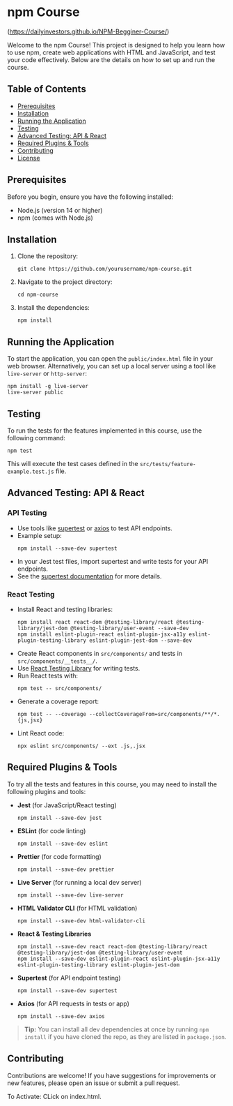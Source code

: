 # npm Course
(https://dailyinvestors.github.io/NPM-Begginer-Course/)

Welcome to the npm Course! This project is designed to help you learn how to use npm, create web applications with HTML and JavaScript, and test your code effectively. Below are the details on how to set up and run the course.

## Table of Contents

- [Prerequisites](#prerequisites)
- [Installation](#installation)
- [Running the Application](#running-the-application)
- [Testing](#testing)
- [Advanced Testing: API & React](#advanced-testing-api--react)
- [Required Plugins & Tools](#required-plugins--tools)
- [Contributing](#contributing)
- [License](#license)

## Prerequisites

Before you begin, ensure you have the following installed:

- Node.js (version 14 or higher)
- npm (comes with Node.js)

## Installation

1. Clone the repository:

   ```
   git clone https://github.com/yourusername/npm-course.git
   ```

2. Navigate to the project directory:

   ```
   cd npm-course
   ```

3. Install the dependencies:

   ```
   npm install
   ```

## Running the Application

To start the application, you can open the `public/index.html` file in your web browser. Alternatively, you can set up a local server using a tool like `live-server` or `http-server`:

```
npm install -g live-server
live-server public
```

## Testing

To run the tests for the features implemented in this course, use the following command:

```
npm test
```

This will execute the test cases defined in the `src/tests/feature-example.test.js` file.

## Advanced Testing: API & React

### API Testing
- Use tools like [supertest](https://www.npmjs.com/package/supertest) or [axios](https://www.npmjs.com/package/axios) to test API endpoints.
- Example setup:
  ```
  npm install --save-dev supertest
  ```
- In your Jest test files, import supertest and write tests for your API endpoints.
- See the [supertest documentation](https://www.npmjs.com/package/supertest) for more details.

### React Testing
- Install React and testing libraries:
  ```
  npm install react react-dom @testing-library/react @testing-library/jest-dom @testing-library/user-event --save-dev
  npm install eslint-plugin-react eslint-plugin-jsx-a11y eslint-plugin-testing-library eslint-plugin-jest-dom --save-dev
  ```
- Create React components in `src/components/` and tests in `src/components/__tests__/`.
- Use [React Testing Library](https://testing-library.com/docs/react-testing-library/intro/) for writing tests.
- Run React tests with:
  ```
  npm test -- src/components/
  ```
- Generate a coverage report:
  ```
  npm test -- --coverage --collectCoverageFrom=src/components/**/*.{js,jsx}
  ```
- Lint React code:
  ```
  npx eslint src/components/ --ext .js,.jsx
  ```

## Required Plugins & Tools

To try all the tests and features in this course, you may need to install the following plugins and tools:

- **Jest** (for JavaScript/React testing)
  ```
  npm install --save-dev jest
  ```
- **ESLint** (for code linting)
  ```
  npm install --save-dev eslint
  ```
- **Prettier** (for code formatting)
  ```
  npm install --save-dev prettier
  ```
- **Live Server** (for running a local dev server)
  ```
  npm install --save-dev live-server
  ```
- **HTML Validator CLI** (for HTML validation)
  ```
  npm install --save-dev html-validator-cli
  ```
- **React & Testing Libraries**
  ```
  npm install --save-dev react react-dom @testing-library/react @testing-library/jest-dom @testing-library/user-event
  npm install --save-dev eslint-plugin-react eslint-plugin-jsx-a11y eslint-plugin-testing-library eslint-plugin-jest-dom
  ```
- **Supertest** (for API endpoint testing)
  ```
  npm install --save-dev supertest
  ```
- **Axios** (for API requests in tests or app)
  ```
  npm install --save-dev axios
  ```

> **Tip:** You can install all dev dependencies at once by running `npm install` if you have cloned the repo, as they are listed in `package.json`.

## Contributing

Contributions are welcome! If you have suggestions for improvements or new features, please open an issue or submit a pull request.



To Activate: CLick on index.html.
